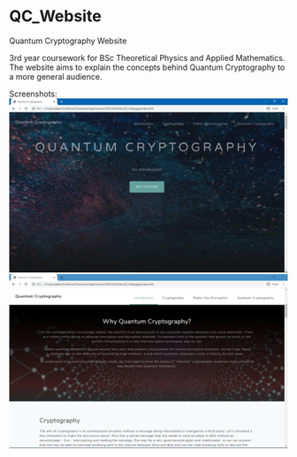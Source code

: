# QC_Website
Quantum Cryptography Website

3rd year coursework for BSc Theoretical Physics and Applied Mathematics. The website aims to explain the concepts behind Quantum Cryptography to a more general audience. 

Screenshots:
![screenshot1](/Screenshot1.png)
![screenshot2](/Screenshot2.png)
